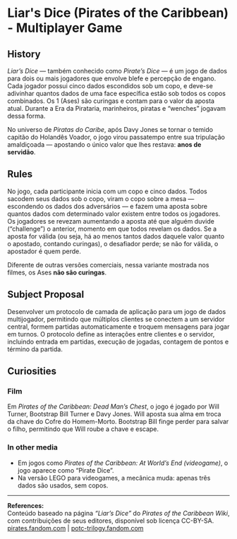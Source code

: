 # Liar's Dice (Pirates of the Caribbean) - Multiplayer Game

## History

*Liar’s Dice* — também conhecido como *Pirate’s Dice* — é um jogo de dados para dois ou mais jogadores que envolve blefe e percepção de engano. Cada jogador possui cinco dados escondidos sob um copo, e deve-se adivinhar quantos dados de uma face específica estão sob todos os copos combinados. Os 1 (Ases) são curingas e contam para o valor da aposta atual. Durante a Era da Pirataria, marinheiros, piratas e “wenches” jogavam dessa forma.

No universo de *Piratas do Caribe*, após Davy Jones se tornar o temido capitão do Holandês Voador, o jogo virou passatempo entre sua tripulação amaldiçoada — apostando o único valor que lhes restava: **anos de servidão**.

## Rules

No jogo, cada participante inicia com um copo e cinco dados. Todos sacodem seus dados sob o copo, viram o copo sobre a mesa — escondendo os dados dos adversários — e fazem uma aposta sobre quantos dados com determinado valor existem entre todos os jogadores. Os jogadores se revezam aumentando a aposta até que alguém duvide (“challenge”) o anterior, momento em que todos revelam os dados. Se a aposta for válida (ou seja, há ao menos tantos dados daquele valor quanto o apostado, contando curingas), o desafiador perde; se não for válida, o apostador é quem perde.

Diferente de outras versões comerciais, nessa variante mostrada nos filmes, os Ases **não são curingas**.

## Subject Proposal
Desenvolver um protocolo de camada de aplicação para um jogo de dados multijogador, permitindo que múltiplos clientes se conectem a um servidor central, formem partidas automaticamente e troquem mensagens para jogar em turnos. O protocolo define as interações entre clientes e o servidor, incluindo entrada em partidas, execução de jogadas, contagem de pontos e término da partida.

## Curiosities

### Film

Em *Pirates of the Caribbean: Dead Man’s Chest*, o jogo é jogado por Will Turner, Bootstrap Bill Turner e Davy Jones. Will aposta sua alma em troca da chave do Cofre do Homem-Morto. Bootstrap Bill finge perder para salvar o filho, permitindo que Will roube a chave e escape.

### In other media

- Em jogos como *Pirates of the Caribbean: At World’s End (videogame)*, o jogo aparece como “Pirate Dice”.
- Na versão LEGO para videogames, a mecânica muda: apenas três dados são usados, sem copos.

---

**References:**  
Conteúdo baseado na página *“Liar’s Dice”* do *Pirates of the Caribbean Wiki*, com contribuições de seus editores, disponível sob licença CC-BY-SA.  
[pirates.fandom.com](https://pirates.fandom.com/wiki/Liar%27s_Dice) | [potc-trilogy.fandom.com](https://potc-trilogy.fandom.com/wiki/Liar%27s_Dice)
